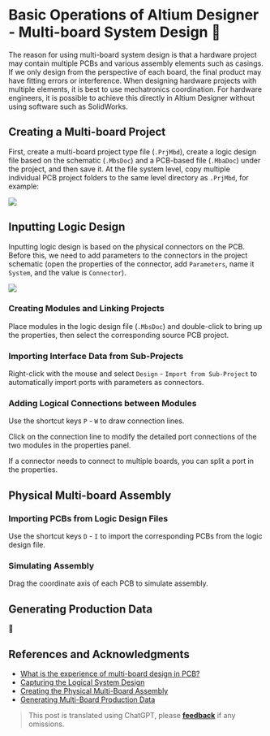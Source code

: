 # Basic Operations of Altium Designer - Multi-board System Design 🚧

The reason for using multi-board system design is that a hardware project may contain multiple PCBs and various assembly elements such as casings. If we only design from the perspective of each board, the final product may have fitting errors or interference. When designing hardware projects with multiple elements, it is best to use mechatronics coordination. For hardware engineers, it is possible to achieve this directly in Altium Designer without using software such as SolidWorks.

## Creating a Multi-board Project

First, create a multi-board project type file (`.PrjMbd`), create a logic design file based on the schematic (`.MbsDoc`) and a PCB-based file (`.MbaDoc`) under the project, and then save it. At the file system level, copy multiple individual PCB project folders to the same level directory as `.PrjMbd`, for example:

![](https://img.wiki-power.com/d/wiki-media/img/20220106152537.png)

## Inputting Logic Design

Inputting logic design is based on the physical connectors on the PCB. Before this, we need to add parameters to the connectors in the project schematic (open the properties of the connector, add `Parameters`, name it `System`, and the value is `Connector`).

![](https://img.wiki-power.com/d/wiki-media/img/20220106163315.png)

### Creating Modules and Linking Projects

Place modules in the logic design file (`.MbsDoc`) and double-click to bring up the properties, then select the corresponding source PCB project.

### Importing Interface Data from Sub-Projects

Right-click with the mouse and select `Design` - `Import from Sub-Project` to automatically import ports with parameters as connectors.

### Adding Logical Connections between Modules

Use the shortcut keys `P` - `W` to draw connection lines.

Click on the connection line to modify the detailed port connections of the two modules in the properties panel.

If a connector needs to connect to multiple boards, you can split a port in the properties.

## Physical Multi-board Assembly

### Importing PCBs from Logic Design Files

Use the shortcut keys `D` - `I` to import the corresponding PCBs from the logic design file.

### Simulating Assembly

Drag the coordinate axis of each PCB to simulate assembly.

## Generating Production Data

🚧

## References and Acknowledgments

- [What is the experience of multi-board design in PCB?](https://www.altium.com.cn/blog/pcb%E4%B8%AD%E8%BF%9B%E8%A1%8C%E5%A4%9A%E6%9D%BF%E8%AE%BE%E8%AE%A1%E4%BC%9A%E6%98%AF%E6%80%8E%E6%A0%B7%E7%9A%84%E4%BD%93%E9%AA%8C%EF%BC%9F)
- [Capturing the Logical System Design](https://www.altium.com/documentation/altium-designer/capturing-the-logical-system-design-ad)
- [Creating the Physical Multi-Board Assembly](https://www.altium.com/documentation/altium-designer/creating-the-physical-multi-board-assembly-ad)
- [Generating Multi-Board Production Data](https://www.altium.com/documentation/altium-designer/generating-multi-board-production-data-ad)

> This post is translated using ChatGPT, please [**feedback**](https://github.com/linyuxuanlin/Wiki_MkDocs/issues/new) if any omissions.
